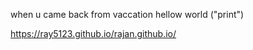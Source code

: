 when u came back from vaccation 
hellow world ("print")

https://ray5123.github.io/rajan.github.io/
